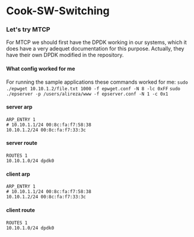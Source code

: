 # Cook-SW-Switching

### Let's try MTCP
For MTCP we should first have the DPDK working in our systems, which it does have a very adequet documentation
for this purpose. Actually, they have their own DPDK modified in the repository.

#### What config worked for me
For running the sample applications these commands worked for me:
`sudo ./epwget 10.10.1.2/file.txt 1000 -f epwget.conf -N 8 -lc 0xFF`
`sudo ./epserver -p /users/alireza/www -f epserver.conf -N 1 -c 0x1`

#### server arp
```
ARP_ENTRY 1
# 10.10.1.1/24 00:8c:fa:f7:58:38
10.10.1.2/24 00:8c:fa:f7:33:3c
```

#### server route
```
ROUTES 1
10.10.1.0/24 dpdk0
```

#### client arp
```
ARP_ENTRY 1
# 10.10.1.1/24 00:8c:fa:f7:58:38
10.10.1.2/24 00:8c:fa:f7:33:3c
```

#### client route
```
ROUTES 1
10.10.1.0/24 dpdk0
```
